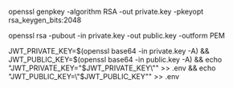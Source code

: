 openssl genpkey -algorithm RSA -out private.key -pkeyopt rsa_keygen_bits:2048

openssl rsa -pubout -in private.key -out public.key -outform PEM

JWT_PRIVATE_KEY=$(openssl base64 -in private.key -A) && JWT_PUBLIC_KEY=$(openssl base64 -in public.key -A) && echo "JWT_PRIVATE_KEY=\"$JWT_PRIVATE_KEY\"" >> .env && echo "JWT_PUBLIC_KEY=\"$JWT_PUBLIC_KEY\"" >> .env